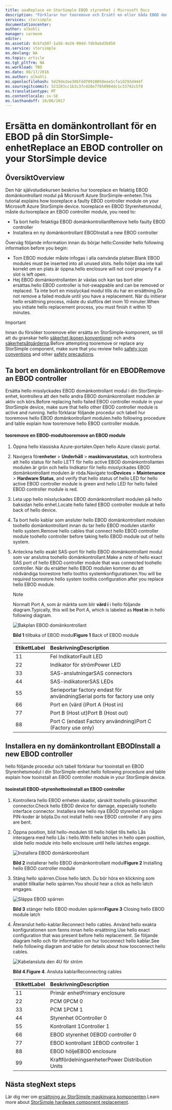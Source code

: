 ```yaml
---
title: aaaReplace en StorSimple EBOD styrenhet | Microsoft Docs
description: "Förklarar hur tooremove och Ersätt en eller båda EBOD domänkontrollanter på en StorSimple 8600-enhet."
services: storsimple
documentationcenter: 
author: alkohli
manager: carmonm
editor: 
ms.assetid: 8cbfa507-1a56-4e24-99dd-7db9abd3b850
ms.service: storsimple
ms.devlang: NA
ms.topic: article
ms.tgt_pltfrm: NA
ms.workload: TBD
ms.date: 08/17/2016
ms.author: alkohli
ms.openlocfilehash: 5d29de2ee30bfdd70910050eee5cfa1d293d444f
ms.sourcegitcommit: 523283cc1b3c37c428e77850964dc1c33742c5f0
ms.translationtype: MT
ms.contentlocale: sv-SE
ms.lasthandoff: 10/06/2017
---
```

# <a name="replace-an-ebod-controller-on-your-storsimple-device"></a><span data-ttu-id="f1b42-103">Ersätta en domänkontrollant för en EBOD på din StorSimple-enhet</span><span class="sxs-lookup"><span data-stu-id="f1b42-103">Replace an EBOD controller on your StorSimple device</span></span>
## <a name="overview"></a><span data-ttu-id="f1b42-104">Översikt</span><span class="sxs-lookup"><span data-stu-id="f1b42-104">Overview</span></span>
<span data-ttu-id="f1b42-105">Den här självstudiekursen beskrivs hur tooreplace en felaktig EBOD domänkontrollant modul på Microsoft Azure StorSimple-enheten.</span><span class="sxs-lookup"><span data-stu-id="f1b42-105">This tutorial explains how tooreplace a faulty EBOD controller module on your Microsoft Azure StorSimple device.</span></span> <span data-ttu-id="f1b42-106">tooreplace en EBOD Styrenhetsmodul, måste du:</span><span class="sxs-lookup"><span data-stu-id="f1b42-106">tooreplace an EBOD controller module, you need to:</span></span>

* <span data-ttu-id="f1b42-107">Ta bort hello felaktiga EBOD domänkontrollant</span><span class="sxs-lookup"><span data-stu-id="f1b42-107">Remove hello faulty EBOD controller</span></span>
* <span data-ttu-id="f1b42-108">Installera en ny domänkontrollant EBOD</span><span class="sxs-lookup"><span data-stu-id="f1b42-108">Install a new EBOD controller</span></span>

<span data-ttu-id="f1b42-109">Överväg följande information innan du börjar hello:</span><span class="sxs-lookup"><span data-stu-id="f1b42-109">Consider hello following information before you begin:</span></span>

* <span data-ttu-id="f1b42-110">Tom EBOD moduler måste infogas i alla oanvända platser.</span><span class="sxs-lookup"><span data-stu-id="f1b42-110">Blank EBOD modules must be inserted into all unused slots.</span></span> <span data-ttu-id="f1b42-111">hello höljet ska inte kall korrekt om en plats är öppna.</span><span class="sxs-lookup"><span data-stu-id="f1b42-111">hello enclosure will not cool properly if a slot is left open.</span></span>
* <span data-ttu-id="f1b42-112">Hej EBOD domänkontrollanten är växlas och kan tas bort eller ersättas.</span><span class="sxs-lookup"><span data-stu-id="f1b42-112">hello EBOD controller is hot-swappable and can be removed or replaced.</span></span> <span data-ttu-id="f1b42-113">Ta inte bort en misslyckad modul tills du har en ersättning.</span><span class="sxs-lookup"><span data-stu-id="f1b42-113">Do not remove a failed module until you have a replacement.</span></span> <span data-ttu-id="f1b42-114">När du initierar hello ersättning process, måste du slutföra det inom 10 minuter.</span><span class="sxs-lookup"><span data-stu-id="f1b42-114">When you initiate hello replacement process, you must finish it within 10 minutes.</span></span>

> [!IMPORTANT]
> <span data-ttu-id="f1b42-115">Innan du försöker tooremove eller ersätta en StorSimple-komponent, se till att du granskar hello [säkerhet ikonen konventioner](storsimple-safety.md#safety-icon-conventions) och andra [säkerhetsåtgärderna](storsimple-safety.md).</span><span class="sxs-lookup"><span data-stu-id="f1b42-115">Before attempting tooremove or replace any StorSimple component, make sure that you review hello [safety icon conventions](storsimple-safety.md#safety-icon-conventions) and other [safety precautions](storsimple-safety.md).</span></span>
> 
> 

## <a name="remove-an-ebod-controller"></a><span data-ttu-id="f1b42-116">Ta bort en domänkontrollant för en EBOD</span><span class="sxs-lookup"><span data-stu-id="f1b42-116">Remove an EBOD controller</span></span>
<span data-ttu-id="f1b42-117">Ersätta hello misslyckades EBOD domänkontrollant modul i din StorSimple-enhet, kontrollera att den hello andra EBOD domänkontrollant modulen är aktiv och körs.</span><span class="sxs-lookup"><span data-stu-id="f1b42-117">Before replacing hello failed EBOD controller module in your StorSimple device, make sure that hello other EBOD controller module is active and running.</span></span> <span data-ttu-id="f1b42-118">hello förklarar följande procedur och tabell hur tooremove hello EBOD domänkontrollant modulen.</span><span class="sxs-lookup"><span data-stu-id="f1b42-118">hello following procedure and table explain how tooremove hello EBOD controller module.</span></span>

#### <a name="tooremove-an-ebod-module"></a><span data-ttu-id="f1b42-119">tooremove en EBOD-modul</span><span class="sxs-lookup"><span data-stu-id="f1b42-119">tooremove an EBOD module</span></span>
1. <span data-ttu-id="f1b42-120">Öppna hello klassiska Azure-portalen.</span><span class="sxs-lookup"><span data-stu-id="f1b42-120">Open hello Azure classic portal.</span></span>
2. <span data-ttu-id="f1b42-121">Navigera för**enheter** > **Underhåll** > **maskinvarustatus**, och kontrollera att hello status för hello LETT för hello active EBOD domänkontrollanten modulen är grön och hello Indikator för hello misslyckades EBOD domänkontrollant modulen är röda.</span><span class="sxs-lookup"><span data-stu-id="f1b42-121">Navigate too**Devices** > **Maintenance** > **Hardware Status**, and verify that hello status of hello LED for hello active EBOD controller module is green and hello LED for hello failed EBOD controller module is red.</span></span>
3. <span data-ttu-id="f1b42-122">Leta upp hello misslyckades EBOD domänkontrollant modulen på hello baksidan hello enhet.</span><span class="sxs-lookup"><span data-stu-id="f1b42-122">Locate hello failed EBOD controller module at hello back of hello device.</span></span>
4. <span data-ttu-id="f1b42-123">Ta bort hello kablar som ansluter hello EBOD domänkontrollant modulen toohello domänkontrollant innan du tar hello EBOD modulen utanför hello system.</span><span class="sxs-lookup"><span data-stu-id="f1b42-123">Remove hello cables that connect hello EBOD controller module toohello controller before taking hello EBOD module out of hello system.</span></span>
5. <span data-ttu-id="f1b42-124">Anteckna hello exakt SAS-port för hello EBOD domänkontrollant modul som var anslutna toohello domänkontrollant.</span><span class="sxs-lookup"><span data-stu-id="f1b42-124">Make a note of hello exact SAS port of hello EBOD controller module that was connected toohello controller.</span></span> <span data-ttu-id="f1b42-125">När du ersätter hello EBOD modulen kommer du att nödvändiga toorestore hello toothis systemkonfigurationen.</span><span class="sxs-lookup"><span data-stu-id="f1b42-125">You will be required toorestore hello system toothis configuration after you replace hello EBOD module.</span></span> 
   
   > [!NOTE]
   > <span data-ttu-id="f1b42-126">Normalt Port A, som är märkta som blir **värd i** i hello följande diagram.</span><span class="sxs-lookup"><span data-stu-id="f1b42-126">Typically, this will be Port A, which is labeled as **Host in** in hello following diagram.</span></span>
   > 
   > 
   
    ![Bakplan EBOD domänkontrollant](./media/storsimple-ebod-controller-replacement/IC741049.png)
   
     <span data-ttu-id="f1b42-128">**Bild 1** tillbaka of EBOD modul</span><span class="sxs-lookup"><span data-stu-id="f1b42-128">**Figure 1** Back of EBOD module</span></span>
   
   | <span data-ttu-id="f1b42-129">Etikett</span><span class="sxs-lookup"><span data-stu-id="f1b42-129">Label</span></span> | <span data-ttu-id="f1b42-130">Beskrivning</span><span class="sxs-lookup"><span data-stu-id="f1b42-130">Description</span></span> |
   |:--- |:--- |
   | <span data-ttu-id="f1b42-131">1</span><span class="sxs-lookup"><span data-stu-id="f1b42-131">1</span></span> |<span data-ttu-id="f1b42-132">Fel Indikator</span><span class="sxs-lookup"><span data-stu-id="f1b42-132">Fault LED</span></span> |
   | <span data-ttu-id="f1b42-133">2</span><span class="sxs-lookup"><span data-stu-id="f1b42-133">2</span></span> |<span data-ttu-id="f1b42-134">Indikator för ström</span><span class="sxs-lookup"><span data-stu-id="f1b42-134">Power LED</span></span> |
   | <span data-ttu-id="f1b42-135">3</span><span class="sxs-lookup"><span data-stu-id="f1b42-135">3</span></span> |<span data-ttu-id="f1b42-136">SAS-anslutningar</span><span class="sxs-lookup"><span data-stu-id="f1b42-136">SAS connectors</span></span> |
   | <span data-ttu-id="f1b42-137">4</span><span class="sxs-lookup"><span data-stu-id="f1b42-137">4</span></span> |<span data-ttu-id="f1b42-138">SAS-indikatorer</span><span class="sxs-lookup"><span data-stu-id="f1b42-138">SAS LEDs</span></span> |
   | <span data-ttu-id="f1b42-139">5</span><span class="sxs-lookup"><span data-stu-id="f1b42-139">5</span></span> |<span data-ttu-id="f1b42-140">Serieportar factory endast för användning</span><span class="sxs-lookup"><span data-stu-id="f1b42-140">Serial ports for factory use only</span></span> |
   | <span data-ttu-id="f1b42-141">6</span><span class="sxs-lookup"><span data-stu-id="f1b42-141">6</span></span> |<span data-ttu-id="f1b42-142">Port en (värd i)</span><span class="sxs-lookup"><span data-stu-id="f1b42-142">Port A (Host in)</span></span> |
   | <span data-ttu-id="f1b42-143">7</span><span class="sxs-lookup"><span data-stu-id="f1b42-143">7</span></span> |<span data-ttu-id="f1b42-144">Port B (Host ut)</span><span class="sxs-lookup"><span data-stu-id="f1b42-144">Port B (Host out)</span></span> |
   | <span data-ttu-id="f1b42-145">8</span><span class="sxs-lookup"><span data-stu-id="f1b42-145">8</span></span> |<span data-ttu-id="f1b42-146">Port C (endast Factory användning)</span><span class="sxs-lookup"><span data-stu-id="f1b42-146">Port C (Factory use only)</span></span> |

## <a name="install-a-new-ebod-controller"></a><span data-ttu-id="f1b42-147">Installera en ny domänkontrollant EBOD</span><span class="sxs-lookup"><span data-stu-id="f1b42-147">Install a new EBOD controller</span></span>
<span data-ttu-id="f1b42-148">hello följande procedur och tabell förklarar hur tooinstall en EBOD Styrenhetsmodul i din StorSimple-enhet.</span><span class="sxs-lookup"><span data-stu-id="f1b42-148">hello following procedure and table explain how tooinstall an EBOD controller module in your StorSimple device.</span></span>

#### <a name="tooinstall-an-ebod-controller"></a><span data-ttu-id="f1b42-149">tooinstall EBOD-styrenhet</span><span class="sxs-lookup"><span data-stu-id="f1b42-149">tooinstall an EBOD controller</span></span>
1. <span data-ttu-id="f1b42-150">Kontrollera hello EBOD enheten skador, särskilt toohello gränssnittet connector.</span><span class="sxs-lookup"><span data-stu-id="f1b42-150">Check hello EBOD device for damage, especially toohello interface connector.</span></span> <span data-ttu-id="f1b42-151">Installera inte hello nya EBOD styrenhet om någon PIN-koder är böjda.</span><span class="sxs-lookup"><span data-stu-id="f1b42-151">Do not install hello new EBOD controller if any pins are bent.</span></span>
2. <span data-ttu-id="f1b42-152">Öppna position, bild hello-modulen till hello höljet tills hello Lås interagera med hello Lås i hello.</span><span class="sxs-lookup"><span data-stu-id="f1b42-152">With hello latches in hello open position, slide hello module into hello enclosure until hello latches engage.</span></span>
   
    ![Installera EBOD domänkontrollant](./media/storsimple-ebod-controller-replacement/IC741050.png)
   
    <span data-ttu-id="f1b42-154">**Bild 2** installerar hello EBOD domänkontrollant modul</span><span class="sxs-lookup"><span data-stu-id="f1b42-154">**Figure 2**  Installing hello EBOD controller module</span></span>
3. <span data-ttu-id="f1b42-155">Stäng hello spärren.</span><span class="sxs-lookup"><span data-stu-id="f1b42-155">Close hello latch.</span></span> <span data-ttu-id="f1b42-156">Du bör höra en klickning som snabbt tillkallar hello spärren.</span><span class="sxs-lookup"><span data-stu-id="f1b42-156">You should hear a click as hello latch engages.</span></span>
   
    ![Släppa EBOD spärren](./media/storsimple-ebod-controller-replacement/IC741047.png)
   
    <span data-ttu-id="f1b42-158">**Bild 3** stänger hello EBOD modulen spärren</span><span class="sxs-lookup"><span data-stu-id="f1b42-158">**Figure 3**  Closing hello EBOD module latch</span></span>
4. <span data-ttu-id="f1b42-159">Återanslut hello-kablar.</span><span class="sxs-lookup"><span data-stu-id="f1b42-159">Reconnect hello cables.</span></span> <span data-ttu-id="f1b42-160">Använd hello exakta konfigurationen som fanns innan hello ersättning.</span><span class="sxs-lookup"><span data-stu-id="f1b42-160">Use hello exact configuration that was present before hello replacement.</span></span> <span data-ttu-id="f1b42-161">Se följande diagram hello och för information om hur tooconnect hello kablar.</span><span class="sxs-lookup"><span data-stu-id="f1b42-161">See hello following diagram and table for details about how tooconnect hello cables.</span></span>
   
    ![Kabelansluta den 4U för ström](./media/storsimple-ebod-controller-replacement/IC770723.png)
   
    <span data-ttu-id="f1b42-163">**Bild 4**.</span><span class="sxs-lookup"><span data-stu-id="f1b42-163">**Figure 4**.</span></span> <span data-ttu-id="f1b42-164">Ansluta kablar</span><span class="sxs-lookup"><span data-stu-id="f1b42-164">Reconnecting cables</span></span>
   
   | <span data-ttu-id="f1b42-165">Etikett</span><span class="sxs-lookup"><span data-stu-id="f1b42-165">Label</span></span> | <span data-ttu-id="f1b42-166">Beskrivning</span><span class="sxs-lookup"><span data-stu-id="f1b42-166">Description</span></span> |
   |:--- |:--- |
   | <span data-ttu-id="f1b42-167">1</span><span class="sxs-lookup"><span data-stu-id="f1b42-167">1</span></span> |<span data-ttu-id="f1b42-168">Primär enhet</span><span class="sxs-lookup"><span data-stu-id="f1b42-168">Primary enclosure</span></span> |
   | <span data-ttu-id="f1b42-169">2</span><span class="sxs-lookup"><span data-stu-id="f1b42-169">2</span></span> |<span data-ttu-id="f1b42-170">PCM 0</span><span class="sxs-lookup"><span data-stu-id="f1b42-170">PCM 0</span></span> |
   | <span data-ttu-id="f1b42-171">3</span><span class="sxs-lookup"><span data-stu-id="f1b42-171">3</span></span> |<span data-ttu-id="f1b42-172">PCM 1</span><span class="sxs-lookup"><span data-stu-id="f1b42-172">PCM 1</span></span> |
   | <span data-ttu-id="f1b42-173">4</span><span class="sxs-lookup"><span data-stu-id="f1b42-173">4</span></span> |<span data-ttu-id="f1b42-174">Styrenhet 0</span><span class="sxs-lookup"><span data-stu-id="f1b42-174">Controller 0</span></span> |
   | <span data-ttu-id="f1b42-175">5</span><span class="sxs-lookup"><span data-stu-id="f1b42-175">5</span></span> |<span data-ttu-id="f1b42-176">Kontrollant 1</span><span class="sxs-lookup"><span data-stu-id="f1b42-176">Controller 1</span></span> |
   | <span data-ttu-id="f1b42-177">6</span><span class="sxs-lookup"><span data-stu-id="f1b42-177">6</span></span> |<span data-ttu-id="f1b42-178">EBOD styrenhet 0</span><span class="sxs-lookup"><span data-stu-id="f1b42-178">EBOD controller 0</span></span> |
   | <span data-ttu-id="f1b42-179">7</span><span class="sxs-lookup"><span data-stu-id="f1b42-179">7</span></span> |<span data-ttu-id="f1b42-180">EBOD kontrollant 1</span><span class="sxs-lookup"><span data-stu-id="f1b42-180">EBOD controller 1</span></span> |
   | <span data-ttu-id="f1b42-181">8</span><span class="sxs-lookup"><span data-stu-id="f1b42-181">8</span></span> |<span data-ttu-id="f1b42-182">EBOD hölje</span><span class="sxs-lookup"><span data-stu-id="f1b42-182">EBOD enclosure</span></span> |
   | <span data-ttu-id="f1b42-183">9</span><span class="sxs-lookup"><span data-stu-id="f1b42-183">9</span></span> |<span data-ttu-id="f1b42-184">Kraftfördelningsenheter</span><span class="sxs-lookup"><span data-stu-id="f1b42-184">Power Distribution Units</span></span> |

## <a name="next-steps"></a><span data-ttu-id="f1b42-185">Nästa steg</span><span class="sxs-lookup"><span data-stu-id="f1b42-185">Next steps</span></span>
<span data-ttu-id="f1b42-186">Lär dig mer om [ersättning av StorSimple maskinvara komponenten](storsimple-hardware-component-replacement.md).</span><span class="sxs-lookup"><span data-stu-id="f1b42-186">Learn more about [StorSimple hardware component replacement](storsimple-hardware-component-replacement.md).</span></span>


